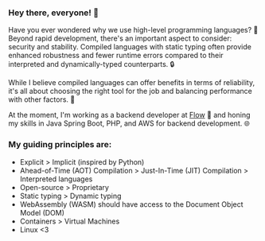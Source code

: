 ### Hey there, everyone! 👋

Have you ever wondered why we use high-level programming languages? 🤔 Beyond rapid development, there's an important aspect to consider: security and stability. Compiled languages with static typing often provide enhanced robustness and fewer runtime errors compared to their interpreted and dynamically-typed counterparts. 🔒

While I believe compiled languages can offer benefits in terms of reliability, it's all about choosing the right tool for the job and balancing performance with other factors. :muscle:

At the moment, I'm working as a backend developer at [Flow](https://www.flow.cl/) 🏢 and honing my skills in Java Spring Boot, PHP, and AWS for backend development. 🌐

### My guiding principles are:

- Explicit > Implicit (inspired by Python)
- Ahead-of-Time (AOT) Compilation > Just-In-Time (JIT) Compilation > Interpreted languages
- Open-source > Proprietary
- Static typing > Dynamic typing
- WebAssembly (WASM) should have access to the Document Object Model (DOM)
- Containers > Virtual Machines
- Linux <3
